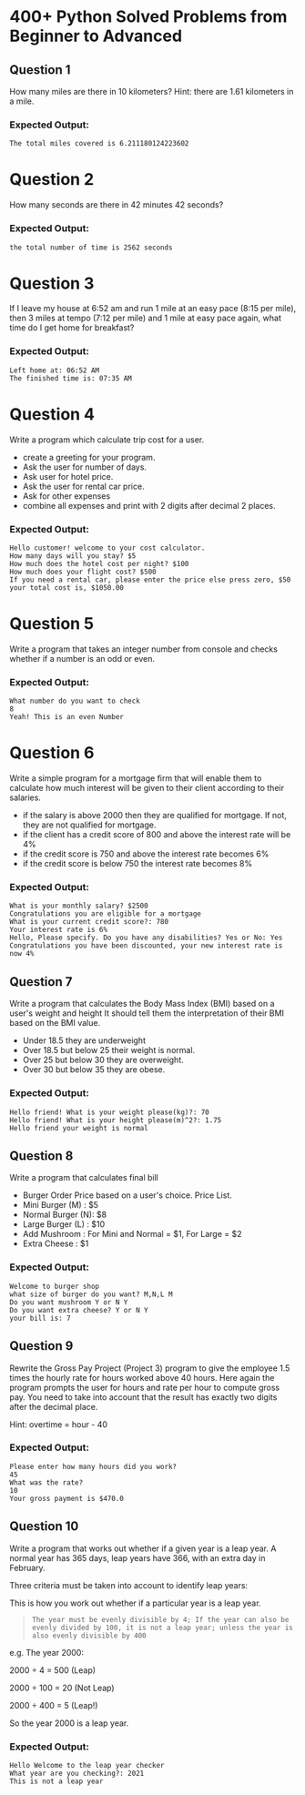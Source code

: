 # 400+ Python Solved Problems from Beginner to Advanced

## Question 1
 How many miles are there in 10 kilometers? Hint: there are 1.61 kilometers in a mile.

### Expected Output:
~~~
The total miles covered is 6.211180124223602 
~~~

# Question 2

How many seconds are there in 42 minutes 42 seconds?

### Expected Output:
~~~
the total number of time is 2562 seconds
~~~

# Question 3

 If I leave my house at 6:52 am and run 1 mile at an easy pace (8:15 per mile), then 3 miles at tempo (7:12 per mile) and 1 mile at easy pace again, what time do I get home for breakfast?

### Expected Output:
~~~
Left home at: 06:52 AM
The finished time is: 07:35 AM
~~~

# Question 4

 Write a program which calculate trip cost for a user.
* create a greeting for your program.
* Ask the user for number of days.
* Ask user for hotel price.
* Ask the user for rental car price.
* Ask for other expenses
* combine all expenses and print with 2 digits after decimal 2 places.

### Expected Output:
~~~
Hello customer! welcome to your cost calculator.
How many days will you stay? $5
How much does the hotel cost per night? $100
How much does your flight cost? $500
If you need a rental car, please enter the price else press zero, $50
your total cost is, $1050.00
~~~

# Question 5

Write a program that takes an integer number from console and checks whether if a number is an odd or even.

### Expected Output:
~~~
What number do you want to check 
8
Yeah! This is an even Number
~~~

# Question 6

Write a simple program for a mortgage firm that will enable them to calculate how much interest will be given to their 
client according to their salaries. 

* if the salary is above 2000 then they are qualified for mortgage. If not, they are not qualified for mortgage. 
* if the client has a credit score of 800 and above the interest rate will be 4% 
* if the credit score is 750 and above the interest rate becomes 6%
* if the credit score is below 750 the interest rate becomes 8%

### Expected Output:
~~~
What is your monthly salary? $2500
Congratulations you are eligible for a mortgage
What is your current credit score?: 780
Your interest rate is 6%
Hello, Please specify. Do you have any disabilities? Yes or No: Yes
Congratulations you have been discounted, your new interest rate is now 4%
~~~

## Question 7

 Write a program that calculates the Body Mass Index (BMI) based on a user's weight and height It should tell them the interpretation of their BMI based on the BMI value.
* Under 18.5 they are underweight
* Over 18.5 but below 25 their weight is normal.
* Over 25 but below 30 they are overweight.
* Over 30 but below 35 they are obese.

### Expected Output:
~~~
Hello friend! What is your weight please(kg)?: 70
Hello friend! What is your height please(m)^2?: 1.75
Hello friend your weight is normal
~~~

##  Question 8

 Write a program that calculates final bill 
* Burger Order Price based on a user's choice.
 Price List.
* Mini Burger (M) : $5
* Normal Burger (N): $8
* Large Burger (L) : $10
* Add Mushroom : For Mini and Normal = $1, For Large = $2
* Extra Cheese : $1 

### Expected Output:
~~~
Welcome to burger shop
what size of burger do you want? M,N,L M
Do you want mushroom Y or N Y
Do you want extra cheese? Y or N Y
your bill is: 7
~~~

## Question 9

 Rewrite the Gross Pay Project (Project 3) program to give the employee 1.5 times the hourly rate for hours worked above 40 hours. Here again the program prompts the user for hours and rate per hour to compute gross pay. You need to take into account that the result has exactly two digits after the decimal place.

 Hint: overtime = hour - 40

### Expected Output:
~~~
Please enter how many hours did you work? 
45
What was the rate? 
10
Your gross payment is $470.0
~~~

## Question 10

Write a program that works out whether if a given year is a leap year. A normal year has 365 days, leap years have 366, with an extra day in February. 

Three criteria must be taken into account to identify leap years:

This is how you work out whether if a particular year is a leap year. 

> `The year must be evenly divisible by 4;
> If the year can also be evenly divided by 100, it is not a leap year;
>  unless the year is also evenly divisible by 400`

e.g. The year 2000:

2000 ÷ 4 = 500 (Leap)

2000 ÷ 100 = 20 (Not Leap)

2000 ÷ 400 = 5 (Leap!)

So the year 2000 is a leap year.

### Expected Output: 
~~~
Hello Welcome to the leap year checker
What year are you checking?: 2021
This is not a leap year
~~~

